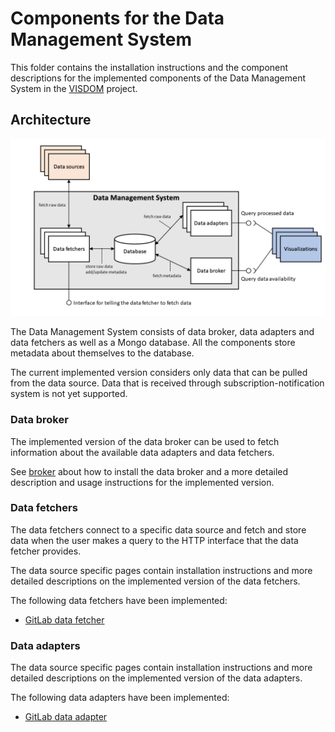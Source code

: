 # Components for the Data Management System

This folder contains the installation instructions and the component descriptions for the implemented components of the Data Management System in the [VISDOM](https://iteavisdom.org/) project.

## Architecture

![Architecture diagram for the Data Management System](dms_architecture.png)

The Data Management System consists of data broker, data adapters and data fetchers as well as a Mongo database. All the components store metadata about themselves to the database.

The current implemented version considers only data that can be pulled from the data source. Data that is received through subscription-notification system is not yet supported.

### Data broker

The implemented version of the data broker can be used to fetch information about the available data adapters and data fetchers.

See [broker](broker/README.md) about how to install the data broker and a more detailed description and usage instructions for the implemented version.

### Data fetchers

The data fetchers connect to a specific data source and fetch and store data when the user makes a query to the HTTP interface that the data fetcher provides.

The data source specific pages contain installation instructions and more detailed descriptions on the implemented version of the data fetchers.

The following data fetchers have been implemented:

- [GitLab data fetcher](fetchers/gitlab/README.md)

### Data adapters

The data source specific pages contain installation instructions and more detailed descriptions on the implemented version of the data adapters.

The following data adapters have been implemented:

- [GitLab data adapter](adapters/gitlab/README.md)
